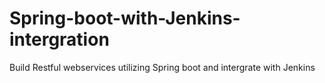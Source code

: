 # Spring-boot-with-Jenkins-intergration
Build Restful webservices utilizing Spring boot and intergrate with Jenkins
